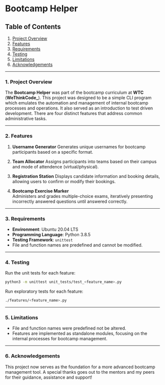 # Bootcamp Helper

## Table of Contents
1. [Project Overview](#project-overview)
2. [Features](#features)
3. [Requirements](#requirements)
4. [Testing](#testing)
5. [Limitations](#limitations)
6. [Acknowledgements](#acknowledgements)

---

### 1. Project Overview
The **Bootcamp Helper** was part of the bootcamp curriculum at **WTC** (**WeThinkCode_**). This project was designed to be a simple CLI program which emulates the automation and management of internal bootcamp processes and operations. It also served as an introduction to test driven development. There are four distinct features that address common administrative tasks.

---

### 2. Features
1. **Username Generator**
   Generates unique usernames for bootcamp participants based on a specific format.

2. **Team Allocator**
   Assigns participants into teams based on their campus and mode of attendence (virtual/physical).

3. **Registration Station**
   Displays candidate information and booking details, allowing users to confirm or modify their bookings.

4. **Bootcamp Exercise Marker**  
   Administers and grades multiple-choice exams, iteratively presenting incorrectly answered questions until answered correctly.

---

### 3. Requirements
- **Environment**: Ubuntu 20.04 LTS  
- **Programming Language**: Python 3.8.5  
- **Testing Framework**: `unittest`  
- File and function names are predefined and cannot be modified.  

---

### 4. Testing
Run the unit tests for each feature:  
```bash
python3 -m unittest unit_tests/test_<feature_name>.py
```
Run exploratory tests for each feature:
```bash
./features/<feature_name>.py
```

---

### 5. Limitations
- File and function names were predefined not be altered.
- Features are implemented as standalone modules, focusing on the internal processes for bootcamp management.

---

### 6. Acknowledgements
This project now serves as the foundation for a more advanced bootcamp management tool.
A special thanks goes out to the mentors and my peers for their guidance, assistance and support!

